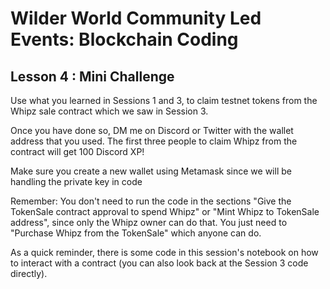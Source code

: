 # Wilder World Community Led Events: Blockchain Coding

## Lesson 4 : Mini Challenge

Use what you learned in Sessions 1 and 3, to claim testnet tokens from the Whipz sale contract which we saw in Session 3.

Once you have done so, DM me on Discord or Twitter with the wallet address that you used. The first three people to claim Whipz from the contract will get 100 Discord XP!

Make sure you create a new wallet using Metamask since we will be handling the private key in code

Remember: You don't need to run the code in the sections "Give the TokenSale contract approval to spend Whipz" or "Mint Whipz to TokenSale address", since only the Whipz owner can do that. You just need to "Purchase Whipz from the TokenSale" which anyone can do.

As a quick reminder, there is some code in this session's notebook on how to interact with a contract (you can also look back at the Session 3 code directly).



